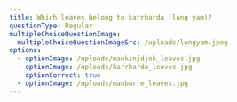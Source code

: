 ```yaml
---
title: Which leaves belong to karrbarda (long yam)?
questionType: Regular
multipleChoiceQuestionImage:
  multipleChoiceQuestionImageSrc: /uploads/longyam.jpeg
options:
  - optionImage: /uploads/mankinjdjek_leaves.jpg
  - optionImage: /uploads/karrbarda_leaves.jpg
    optionCorrect: true
  - optionImage: /uploads/manburre_leaves.jpg
---
```

